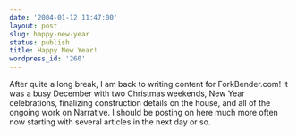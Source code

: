 ```yaml
---
date: '2004-01-12 11:47:00'
layout: post
slug: happy-new-year
status: publish
title: Happy New Year!
wordpress_id: '260'
---
```


After quite a long break, I am back to writing content for ForkBender.com! It was a busy December with two Christmas weekends, New Year celebrations, finalizing construction details on the house, and all of the ongoing work on Narrative. I should be posting on here much more often now starting with several articles in the next day or so.


